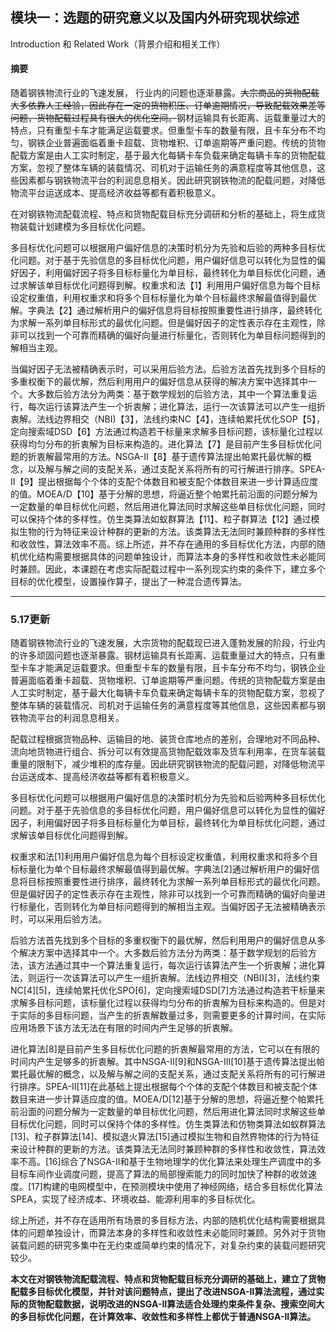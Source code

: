 ## 模块一：选题的研究意义以及国内外研究现状综述

Introduction 和 Related Work（背景介绍和相关工作）

#### 摘要

随着钢铁物流行业的飞速发展， 行业内的问题也逐渐暴露。~~大宗商品的货物配载大多依靠人工经验，因此存在一定的货物积压、订单逾期情况，导致配载效果差等问题，货物配载过程具有很大的优化空间。~~钢材运输具有长距离、运载重量过大的特点，只有重型卡车才能满足运载要求。但重型卡车的数量有限，且卡车分布不均匀，钢铁企业普遍面临着重卡超载、货物堆积、订单逾期等严重问题。传统的货物配载方案是由人工实时制定，基于最大化每辆卡车负载来确定每辆卡车的货物配载方案，忽视了整体车辆的装载情况、司机对于运输任务的满意程度等其他信息，这些因素都与钢铁物流平台的利润息息相关。因此研究钢铁物流的配载问题，对降低物流平台运送成本、提高经济收益等都有着积极意义。

在对钢铁物流配载流程、特点和货物配载目标充分调研和分析的基础上，将生成货物装载计划建模为多目标优化问题。

多目标优化问题可以根据用户偏好信息的决策时机分为先验和后验的两种多目标优化问题。对于基于先验信息的多目标优化问题，用户偏好信息可以转化为显性的偏好因子，利用偏好因子将多目标标量化为单目标，最终转化为单目标优化问题，通过求解该单目标优化问题得到解。权重求和法【1】利用用户偏好信息为每个目标设定权重值，利用权重求和将多个目标标量化为单个目标最终求解最值得到最优解。字典法【2】通过解析用户的偏好信息将目标按照重要性进行排序，最终转化为求解一系列单目标形式的最优化问题。但是偏好因子的定性表示存在主观性，除非可以找到一个可靠而精确的偏好向量进行标量化，否则转化为单目标问题得到的解相当主观。

当偏好因子无法被精确表示时，可以采用后验方法。后验方法首先找到多个目标的多重权衡下的最优解，然后利用用户的偏好信息从获得的解决方案中选择其中一个。大多数后验方法分为两类：基于数学规划的后验方法，其中一个算法重复运行，每次运行该算法产生一个折衷解；进化算法，运行一次该算法可以产生一组折衷解。法线边界相交（NBI)【3】，法线约束NC【4】，连续帕累托优化SOP【5】，定向搜索域DSD【6】方法通过构造若干标量来求解多目标问题，该标量化过程以获得均匀分布的折衷解为目标来构造的。进化算法【7】是目前产生多目标优化问题的折衷解最常用的方法。NSGA-II【8】基于遗传算法提出帕累托最优解的概念，以及解与解之间的支配关系，通过支配关系将所有的可行解进行排序。SPEA-II【9】提出根据每个个体的支配个体数目和被支配个体数目来进一步计算适应度的值。MOEA/D【10】基于分解的思想，将逼近整个帕累托前沿面的问题分解为一定数量的单目标优化问题，然后用进化算法同时求解这些单目标优化问题，同时可以保持个体的多样性。仿生类算法如蚁群算法【11】、粒子群算法【12】通过模拟生物的行为特征来设计种群的更新的方法。该类算法无法同时兼顾种群的多样性和收敛性，算法效率不高。综上所述，并不存在通用的多目标优化方法，内部的随机优化结构需要根据具体的问题单独设计，而算法本身的多样性和收敛性未必能同时兼顾。因此，本课题在考虑实际配载过程中一系列现实约束的条件下，建立多个目标的优化模型，设置操作算子，提出了一种混合遗传算法。

---



### 5.17更新

随着钢铁物流行业的飞速发展，大宗货物的配载现已进入蓬勃发展的阶段，行业内的许多顽固问题也逐渐暴露。钢材运输具有长距离、运载重量过大的特点，只有重型卡车才能满足运载要求。但重型卡车的数量有限，且卡车分布不均匀，钢铁企业普遍面临着重卡超载、货物堆积、订单逾期等严重问题。传统的货物配载方案是由人工实时制定，基于最大化每辆卡车负载来确定每辆卡车的货物配载方案，忽视了整体车辆的装载情况、司机对于运输任务的满意程度等其他信息，这些因素都与钢铁物流平台的利润息息相关。

配载过程根据货物品种、运输目的地、装货仓库地点的差别，合理地对不同品种、流向地货物进行组合、拆分可以有效提高货物配载效率及货车利用率，在货车装载重量的限制下，减少堆积的库存量。因此研究钢铁物流的配载问题，对降低物流平台运送成本、提高经济收益等都有着积极意义。

多目标优化问题可以根据用户偏好信息的决策时机分为先验和后验两种多目标优化问题。对于基于先验信息的多目标优化问题，用户偏好信息可以转化为显性的偏好因子，利用偏好因子将多目标标量化为单目标，最终转化为单目标优化问题，通过求解该单目标优化问题得到解。

权重求和法[1]利用用户偏好信息为每个目标设定权重值，利用权重求和将多个目标标量化为单个目标最终求解最值得到最优解。字典法[2]通过解析用户的偏好信息将目标按照重要性进行排序，最终转化为求解一系列单目标形式的最优化问题。但是偏好因子的定性表示存在主观性，除非可以找到一个可靠而精确的偏好向量进行标量化，否则转化为单目标问题得到的解相当主观。当偏好因子无法被精确表示时，可以采用后验方法。

后验方法首先找到多个目标的多重权衡下的最优解，然后利用用户的偏好信息从多个解决方案中选择其中一个。大多数后验方法分为两类：基于数学规划的后验方法，该方法通过其中一个算法重复运行，每次运行该算法产生一个折衷解；进化算法，则运行一次该算法可以产生一组折衷解。法线边界相交（NBI)[3]，法线约束NC[4][5]，连续帕累托优化SPO[6]，定向搜索域DSD[7]方法通过构造若干标量来求解多目标问题，该标量化过程以获得均匀分布的折衷解为目标来构造的。但是对于实际的多目标问题，当产生的折衷解数量过多，则需要更多的计算时间，在实际应用场景下该方法无法在有限的时间内产生足够的折衷解。

进化算法[8]是目前产生多目标优化问题的折衷解最常用的方法，它可以在有限的时间内产生足够多的折衷解。其中NSGA-II[9]和NSGA-III[10]基于遗传算法提出帕累托最优解的概念，以及解与解之间的支配关系，通过支配关系将所有的可行解进行排序。SPEA-II[11]在此基础上提出根据每个个体的支配个体数目和被支配个体数目来进一步计算适应度的值。MOEA/D[12]基于分解的思想，将逼近整个帕累托前沿面的问题分解为一定数量的单目标优化问题，然后用进化算法同时求解这些单目标优化问题，同时可以保持个体的多样性。仿生类算法和仿物类算法如蚁群算法[13]、粒子群算法[14]、模拟退火算法[15]通过模拟生物和自然界物体的行为特征来设计种群的更新的方法。该类算法无法同时兼顾种群的多样性和收敛性，算法效率不高。[16]综合了NSGA-II和基于生物地理学的优化算法来处理生产调度中的多目标车间作业调度问题，提高了算法的局部搜索能力的同时加快了种群的收敛速度。[17]构建的电网模型中，在预测模块中使用了神经网络，结合多目标优化算法SPEA，实现了经济成本、环境收益、能源利用率的多目标优化。

综上所述，并不存在适用所有场景的多目标方法，内部的随机优化结构需要根据具体的问题单独设计，而算法本身的多样性和收敛性未必能同时兼顾。另外对于货物装载问题的研究多集中在无约束或简单约束的情况下，对复杂约束的装载问题研究较少。

**本文在对钢铁物流配载流程、特点和货物配载目标充分调研的基础上，建立了货物配载多目标优化模型，并针对该问题特点，提出了改进NSGA-II算法流程，通过实际的货物配载数据，说明改进的NSGA-II算法适合处理约束条件复杂、搜索空间大的多目标优化问题，在计算效率、收敛性和多样性上都优于普通NSGA-II算法。**

























